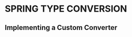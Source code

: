 # SPRING TYPE CONVERSION
## Implementing a Custom Converter
<!--stackedit_data:
eyJoaXN0b3J5IjpbLTE4MDgzMzc4NTNdfQ==
-->